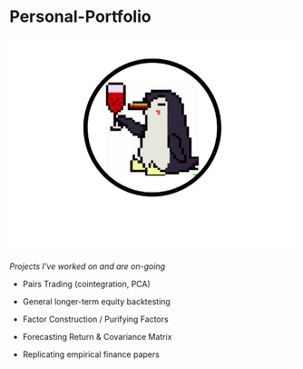 # Personal-Portfolio

![Pengu](https://github.com/lowvoljono/Personal-Portfolio/blob/main/Untitled%20design%20(3).png)

*Projects I've worked on and are on-going*

- Pairs Trading (cointegration, PCA)

- General longer-term equity backtesting

- Factor Construction / Purifying Factors

- Forecasting Return & Covariance Matrix

- Replicating empirical finance papers
